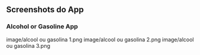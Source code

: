 ## Screenshots do App
### Alcohol or Gasoline App 
image/alcool ou gasolina 1.png 
image/alcool ou gasolina 2.png
image/alcool ou gasolina 3.png
